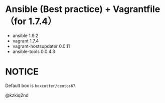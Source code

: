 # Ansible (Best practice) + Vagrantfile（for 1.7.4）
- ansible 1.9.2
- vagrant 1.7.4
- vagrant-hostsupdater 0.0.11
- ansible-tools 0.0.4.3

# NOTICE
Default box is `boxcutter/centos67`.

@kzkiq2nd
